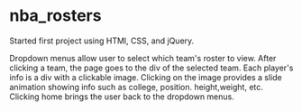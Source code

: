 # nba_rosters
Started first project using HTMl, CSS, and jQuery. 

Dropdown menus allow user to select which team's roster to view.
After clicking a team, the page goes to the div of the selected team.
Each player's info is a div with a clickable image.
Clicking on the image provides a slide animation showing
info such as college, position. height,weight, etc. Clicking
home brings the user back to the dropdown menus.
